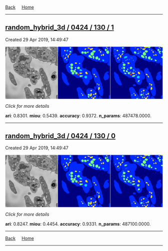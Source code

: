 
[Back](..)&nbsp;&nbsp;&nbsp;&nbsp;&nbsp;[Home](https://leapmanlab.github.io/snapshots)

---

<div class="summary"><a href="1"><h2>random_hybrid_3d / 0424 / 130 / 1</h2></a><p>Created 29 Apr 2019, 14:49:47
</p><a href="1"><img src="1/media/summary.png" align="center"></a><p>
<i>Click for more details</i>
</p></div>

**ari**: 0.8301. **miou**: 0.5439. **accuracy**: 0.9372. **n_params**: 487478.0000. 

---

<div class="summary"><a href="0"><h2>random_hybrid_3d / 0424 / 130 / 0</h2></a><p>Created 29 Apr 2019, 14:49:47
</p><a href="0"><img src="0/media/summary.png" align="center"></a><p>
<i>Click for more details</i>
</p></div>

**ari**: 0.8247. **miou**: 0.4454. **accuracy**: 0.9331. **n_params**: 487100.0000. 

---

[Back](..)&nbsp;&nbsp;&nbsp;&nbsp;&nbsp;[Home](https://leapmanlab.github.io/snapshots)

---